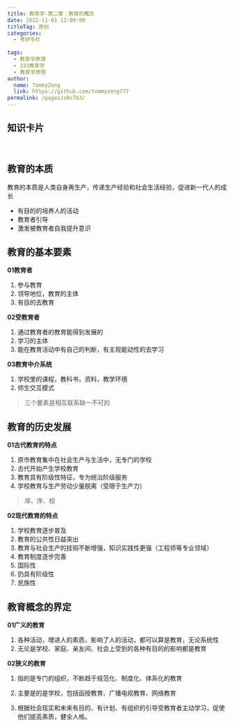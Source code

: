 ```yaml
---
title: 教育学-第二章：教育的概念
date: 2022-11-01 12:00:00
titleTag: 原创
categories:
  - 考研专栏
 
tags:
  - 教育学原理
  - 333教育学
  - 教育学原理
author: 
  name: TommyZeng
  link: https://github.com/tommyzeng777
permalink: /pages/a9c7b3/
---
```


## 知识卡片


<br>

## 教育的本质

教育的本质是人类自身再生产，传递生产经验和社会生活经验，促进新一代人的成长

- 有目的的培养人的活动
- 教育者引导
- 激发被教育者自我提升意识

<!-- more -->

## 教育的基本要素

**01教育者**

1. 参与教育
2. 领导地位，教育的主体
3. 有目的去教育

**02受教育者**

1. 通过教育者的教育能得到发展的
2. 学习的主体
3. 能在教育活动中有自己的判断，有主观能动性的去学习

**03教育中介系统**

1. 学校里的课程，教科书，资料，教学环境
2. 师生交互模式

> 三个要素是相互联系缺一不可的



## 教育的历史发展

**01古代教育的特点**

1. 原市教育集中在社会生产与生活中，无专门的学校
2. 古代开始产生学校教育
3. 教育具有阶级性特征，专为统治阶级服务
4. 学校教育与生产劳动少量脱离（受限于生产力）

> 庠、序、校

**02现代教育的特点**

1. 学校教育逐步普及
2. 教育的公共性日益突出
3. 教育与社会生产的挂钩不断增强，知识实践性更强（工程师等专业领域）
4. 教育制度逐步完善
5. 国际性
6. 扔具有阶级性
7. 民族性



## 教育概念的界定

**01广义的教育**

1. 各种活动，增进人的素质，影响了人的活动，都可以算是教育，无论系统性
2. 无论是学校、家庭、亲友间、社会上受到的各种有目的的影响都是教育

**02狭义的教育**

1. 指的是专门的组织，不断趋于规范化、制度化、体系化的教育

2. 主要是的是学校，包括函授教育、广播电视教育、网络教育

3. 根据社会现实和未来有目的、有计划、有组织的引导受教育者主动学习，促使他们提高素质，健全人格。

   



 

   